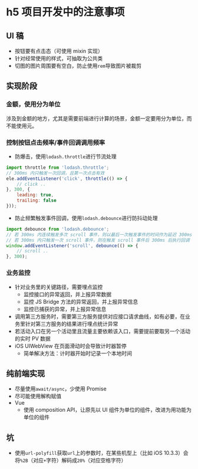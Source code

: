 # h5 项目开发中的注意事项

## UI 稿

- 按钮要有点击态（可使用 mixin 实现）
- 针对经常使用的样式，可抽取为公共类
- 切图的图片周围要有空白，防止使用`rem`导致图片被裁剪

## 实现阶段

### 金额，使用分为单位

涉及到金额的地方，尤其是需要前端进行计算的场景，金额一定要用分为单位，而不能使用元。

### 控制按钮点击频率/事件回调调用频率

- 防爆击，使用`lodash.throttle`进行节流处理

```js
import throttle from 'lodash.throttle';
// 300ms 内只触发一次回调，且第一次点击有效
ele.addEventListener('click', throttle(() => {
    // click ..
}, 300, {
    leading: true,
    trailing: false
}));
```

- 防止频繁触发事件回调，使用`lodash.debounce`进行防抖动处理

```js
import debounce from 'lodash.debounce';
// 若 300ms 内连续触发多次 scroll 事件，则以最后一次触发事件的时间作为延迟 300ms 触发的开始时间
// 若 300ms 内只触发一次 scroll 事件，则在触发 scroll 事件后 300ms 后执行回调
window.addEventListener('scroll', debounce(() => {
    // scroll ..
}, 300);
```

### 业务监控

- 针对业务里的关键路径，需要埋点监控
  - 监控接口的异常返回，并上报异常数据
  - 监控 JS Bridge 方法的异常返回，并上报异常信息
  - 监控已捕获的异常，并上报异常信息
- 调用第三方服务时，需要第三方服务提供对应接口请求曲线，如有必要，在业务里针对第三方服务的结果进行埋点统计异常
- 若活动入口在另一个活动里且流量主要依赖该入口，需要提前要取另一个活动的实时 PV 数据
- iOS UIWebView 在页面滑动时会导致计时器暂停
  - 简单解决方法：计时器开始时记录一个本地时间

## 纯前端实现

- 尽量使用`await/async`，少使用 Promise
- 尽可能使用解构赋值
- Vue
  - 使用 composition API，让原先以 UI 组件为单位的组件，改进为用功能为单位的组件

## 坑

- 使用`url-polyfill`获取`url`上的参数时，在某些机型上（比如 iOS 10.3.3）会将`%2B`（对应`+`字符）解码成`20%`（对应空格字符）

